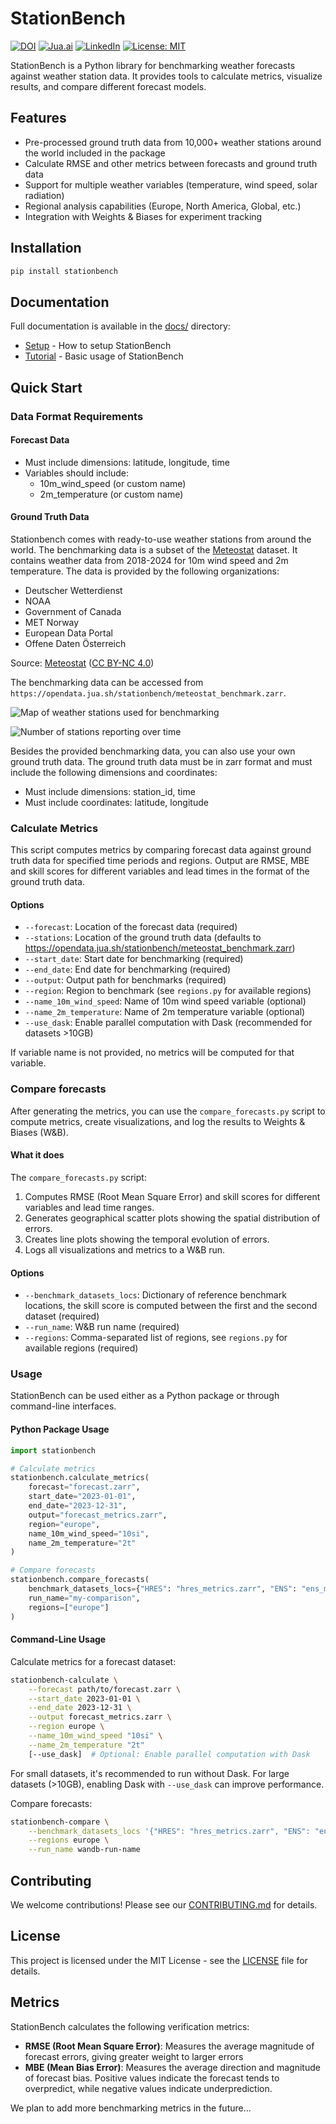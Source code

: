 # StationBench

[![DOI](https://zenodo.org/badge/DOI/10.5281/zenodo.14671604.svg)](https://doi.org/10.5281/zenodo.14671604) [![Jua.ai](https://img.shields.io/badge/Website-jua.ai-blue)](https://www.jua.ai/) [![LinkedIn](https://img.shields.io/badge/LinkedIn-0077B5?logo=linkedin&logoColor=white)](https://www.linkedin.com/company/juaai/) [![License: MIT](https://img.shields.io/badge/License-MIT-yellow.svg)](LICENSE)

StationBench is a Python library for benchmarking weather forecasts against weather station data. It provides tools to calculate metrics, visualize results, and compare different forecast models.

## Features

- Pre-processed ground truth data from 10,000+ weather stations around the world included in the package
- Calculate RMSE and other metrics between forecasts and ground truth data
- Support for multiple weather variables (temperature, wind speed, solar radiation)
- Regional analysis capabilities (Europe, North America, Global, etc.)
- Integration with Weights & Biases for experiment tracking

## Installation

```bash
pip install stationbench
```

## Documentation

Full documentation is available in the [docs/](./docs/) directory:
- [Setup](docs/setup.md) - How to setup StationBench
- [Tutorial](docs/tutorial.ipynb) - Basic usage of StationBench

## Quick Start

### Data Format Requirements

#### Forecast Data
- Must include dimensions: latitude, longitude, time
- Variables should include:
  - 10m_wind_speed (or custom name)
  - 2m_temperature (or custom name)

#### Ground Truth Data

Stationbench comes with ready-to-use weather stations from around the world. The benchmarking data is a subset of the [Meteostat](https://dev.meteostat.net/) dataset. It contains weather data from 2018-2024 for 10m wind speed and 2m temperature. The data is provided by the following organizations:
- Deutscher Wetterdienst
- NOAA
- Government of Canada
- MET Norway
- European Data Portal
- Offene Daten Österreich

Source: [Meteostat](https://dev.meteostat.net/) ([CC BY-NC 4.0](https://creativecommons.org/licenses/by-nc/4.0/legalcode))

The benchmarking data can be accessed from `https://opendata.jua.sh/stationbench/meteostat_benchmark.zarr`.

![Map of weather stations used for benchmarking](docs/assets/stations_2023_map.png)

![Number of stations reporting over time](docs/assets/stations_2018-2024.png)

Besides the provided benchmarking data, you can also use your own ground truth data. The ground truth data must be in zarr format and must include the following dimensions and coordinates:
- Must include dimensions: station_id, time
- Must include coordinates: latitude, longitude

### Calculate Metrics
This script computes metrics by comparing forecast data against ground truth data for specified time periods and regions. Output are RMSE, MBE and skill scores for different variables and lead times in the format of the ground truth data.

#### Options
- `--forecast`: Location of the forecast data (required)
- `--stations`: Location of the ground truth data (defaults to https://opendata.jua.sh/stationbench/meteostat_benchmark.zarr)
- `--start_date`: Start date for benchmarking (required)
- `--end_date`: End date for benchmarking (required)
- `--output`: Output path for benchmarks (required)
- `--region`: Region to benchmark (see `regions.py` for available regions)
- `--name_10m_wind_speed`: Name of 10m wind speed variable (optional)
- `--name_2m_temperature`: Name of 2m temperature variable (optional)
- `--use_dask`: Enable parallel computation with Dask (recommended for datasets >10GB)

If variable name is not provided, no metrics will be computed for that variable.

### Compare forecasts

After generating the metrics, you can use the `compare_forecasts.py` script to compute metrics, create visualizations, and log the results to Weights & Biases (W&B).

#### What it does

The `compare_forecasts.py` script:
1. Computes RMSE (Root Mean Square Error) and skill scores for different variables and lead time ranges.
2. Generates geographical scatter plots showing the spatial distribution of errors.
3. Creates line plots showing the temporal evolution of errors.
4. Logs all visualizations and metrics to a W&B run.

#### Options
- `--benchmark_datasets_locs`: Dictionary of reference benchmark locations, the skill score is computed between the first and the second dataset (required)
- `--run_name`: W&B run name (required)
- `--regions`: Comma-separated list of regions, see `regions.py` for available regions (required)

### Usage

StationBench can be used either as a Python package or through command-line interfaces.

#### Python Package Usage

```python
import stationbench

# Calculate metrics
stationbench.calculate_metrics(
    forecast="forecast.zarr",
    start_date="2023-01-01",
    end_date="2023-12-31",
    output="forecast_metrics.zarr",
    region="europe",
    name_10m_wind_speed="10si",
    name_2m_temperature="2t"
)

# Compare forecasts
stationbench.compare_forecasts(
    benchmark_datasets_locs={"HRES": "hres_metrics.zarr", "ENS": "ens_metrics.zarr"},
    run_name="my-comparison",
    regions=["europe"]
)
```

#### Command-Line Usage

Calculate metrics for a forecast dataset:

```bash
stationbench-calculate \
    --forecast path/to/forecast.zarr \
    --start_date 2023-01-01 \
    --end_date 2023-12-31 \
    --output forecast_metrics.zarr \
    --region europe \
    --name_10m_wind_speed "10si" \
    --name_2m_temperature "2t"
    [--use_dask]  # Optional: Enable parallel computation with Dask
```
For small datasets, it's recommended to run without Dask. For large datasets
(>10GB), enabling Dask with `--use_dask` can improve performance.

Compare forecasts:
```bash
stationbench-compare \
    --benchmark_datasets_locs '{"HRES": "hres_metrics.zarr", "ENS": "ens_metrics.zarr"}' \
    --regions europe \
    --run_name wandb-run-name
```

## Contributing

We welcome contributions! Please see our [CONTRIBUTING.md](CONTRIBUTING.md) for details.

## License

This project is licensed under the MIT License - see the [LICENSE](LICENSE) file for details.

## Metrics

StationBench calculates the following verification metrics:

- **RMSE (Root Mean Square Error)**: Measures the average magnitude of forecast errors, giving greater weight to larger errors
- **MBE (Mean Bias Error)**: Measures the average direction and magnitude of forecast bias. Positive values indicate the forecast tends to overpredict, while negative values indicate underprediction.

We plan to add more benchmarking metrics in the future...


